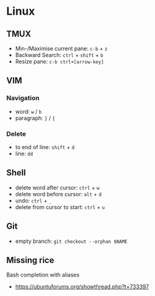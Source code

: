 # Linux

## TMUX

- Min-/Maximise current pane: `c-b` + `z`
- Backward Search: `ctrl` + `shift` + `b`
- Resize pane: `c-b ctrl+[arrow-key]`

## VIM

### Navigation

- word: `w` / `b`
- paragraph: `}` / `{`

### Delete

- to end of line: `shift` + `d`
- line: `dd`

## Shell

- delete word after cursor: `ctrl` + `w`
- delete word before cursor: `alt` + `d`
- undo: `ctrl` + `_`
- delete from cursor to start: `ctrl` + `u`

## Git

- empty branch: `git checkout --orphan $NAME`

## Missing rice

Bash completion with aliases

- https://ubuntuforums.org/showthread.php?t=733397
